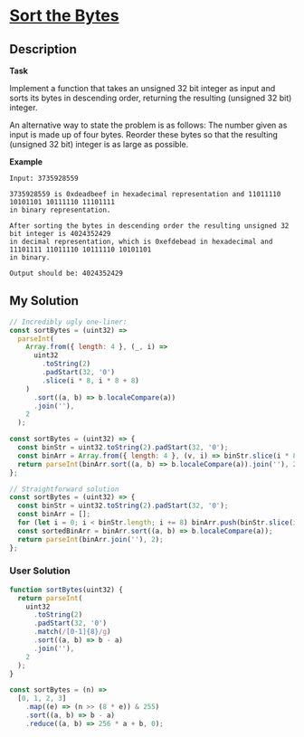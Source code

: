 # [Sort the Bytes](https://www.codewars.com/kata/6076d4edc7bf5d0041b31dcf)

## Description

**Task**

Implement a function that takes an unsigned 32 bit integer as input and sorts its bytes in descending order, returning the resulting (unsigned 32 bit) integer.

An alternative way to state the problem is as follows: The number given as input is made up of four bytes. Reorder these bytes so that the resulting (unsigned 32 bit) integer is as large as possible.

**Example**

```
Input: 3735928559

3735928559 is 0xdeadbeef in hexadecimal representation and 11011110 10101101 10111110 11101111
in binary representation.

After sorting the bytes in descending order the resulting unsigned 32 bit integer is 4024352429
in decimal representation, which is 0xefdebead in hexadecimal and 11101111 11011110 10111110 10101101
in binary.

Output should be: 4024352429
```

## My Solution

```js
// Incredibly ugly one-liner:
const sortBytes = (uint32) =>
  parseInt(
    Array.from({ length: 4 }, (_, i) =>
      uint32
        .toString(2)
        .padStart(32, '0')
        .slice(i * 8, i * 8 + 8)
    )
      .sort((a, b) => b.localeCompare(a))
      .join(''),
    2
  );
```

```js
const sortBytes = (uint32) => {
  const binStr = uint32.toString(2).padStart(32, '0');
  const binArr = Array.from({ length: 4 }, (v, i) => binStr.slice(i * 8, i * 8 + 8));
  return parseInt(binArr.sort((a, b) => b.localeCompare(a)).join(''), 2);
};
```

```js
// Straightforward solution
const sortBytes = (uint32) => {
  const binStr = uint32.toString(2).padStart(32, '0');
  const binArr = [];
  for (let i = 0; i < binStr.length; i += 8) binArr.push(binStr.slice(i, i + 8));
  const sortedBinArr = binArr.sort((a, b) => b.localeCompare(a));
  return parseInt(binArr.join(''), 2);
};
```

### User Solution

```js
function sortBytes(uint32) {
  return parseInt(
    uint32
      .toString(2)
      .padStart(32, '0')
      .match(/[0-1]{8}/g)
      .sort((a, b) => b - a)
      .join(''),
    2
  );
}
```

```js
const sortBytes = (n) =>
  [0, 1, 2, 3]
    .map((e) => (n >> (8 * e)) & 255)
    .sort((a, b) => b - a)
    .reduce((a, b) => 256 * a + b, 0);
```
